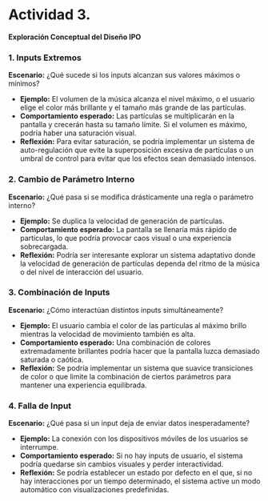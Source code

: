 # Actividad 3.
**Exploración Conceptual del Diseño IPO**

### 1. Inputs Extremos
**Escenario:** ¿Qué sucede si los inputs alcanzan sus valores máximos o mínimos?
- **Ejemplo:** El volumen de la música alcanza el nivel máximo, o el usuario elige el color más brillante y el tamaño más grande de las partículas.
- **Comportamiento esperado:** Las partículas se multiplicarán en la pantalla y crecerán hasta su tamaño límite. Si el volumen es máximo, podría haber una saturación visual.
- **Reflexión:** Para evitar saturación, se podría implementar un sistema de auto-regulación que evite la superposición excesiva de partículas o un umbral de control para evitar que los efectos sean demasiado intensos.

### 2. Cambio de Parámetro Interno
**Escenario:** ¿Qué pasa si se modifica drásticamente una regla o parámetro interno?
- **Ejemplo:** Se duplica la velocidad de generación de partículas.
- **Comportamiento esperado:** La pantalla se llenaría más rápido de partículas, lo que podría provocar caos visual o una experiencia sobrecargada.
- **Reflexión:** Podría ser interesante explorar un sistema adaptativo donde la velocidad de generación de partículas dependa del ritmo de la música o del nivel de interacción del usuario.

### 3. Combinación de Inputs
**Escenario:** ¿Cómo interactúan distintos inputs simultáneamente?
- **Ejemplo:** El usuario cambia el color de las partículas al máximo brillo mientras la velocidad de movimiento también es alta.
- **Comportamiento esperado:** Una combinación de colores extremadamente brillantes podría hacer que la pantalla luzca demasiado saturada o caótica.
- **Reflexión:** Se podría implementar un sistema que suavice transiciones de color o que limite la combinación de ciertos parámetros para mantener una experiencia equilibrada.

### 4. Falla de Input
**Escenario:** ¿Qué pasa si un input deja de enviar datos inesperadamente?
- **Ejemplo:** La conexión con los dispositivos móviles de los usuarios se interrumpe.
- **Comportamiento esperado:** Si no hay inputs de usuario, el sistema podría quedarse sin cambios visuales y perder interactividad.
- **Reflexión:** Se podría establecer un estado por defecto en el que, si no hay interacciones por un tiempo determinado, el sistema active un modo automático con visualizaciones predefinidas.
